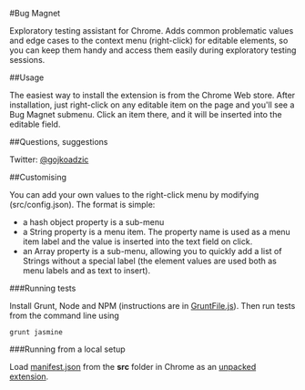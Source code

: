 #Bug Magnet

Exploratory testing assistant for Chrome. Adds common problematic values and
edge cases to the context menu (right-click) for editable elements, so you can
keep them handy and access them easily during exploratory testing sessions.

##Usage

The easiest way to install the extension is from the Chrome Web store. After
installation, just right-click on any editable item on the page and you'll see a
Bug Magnet submenu. Click an item there, and it will be inserted into the
editable field.

##Questions, suggestions

Twitter: [@gojkoadzic](http://twitter.com/gojkoadzic)

##Customising

You can add your own values to the right-click menu by modifying
(src/config.json). The format is simple:

* a hash object property is a sub-menu
* a String property is a menu item. The property name is used as a menu item label 
  and the value is inserted into the text field on click.
* an Array property is a sub-menu, allowing you to quickly add a list of Strings
  without a special label (the element values are used both as menu labels and
  as text to insert).

###Running tests

Install Grunt, Node and NPM (instructions are in [GruntFile.js](GruntFile.js)). Then run tests
from the command line using

    grunt jasmine

###Running from a local setup

Load [manifest.json](src/manifest.json) from the **src** folder in Chrome as an [unpacked
extension](https://developer.chrome.com/extensions/getstarted#unpacked).
